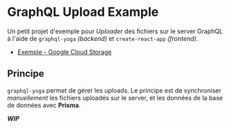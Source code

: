 # GraphQL Upload Example

Un petit projet d'exemple pour *Uploader* des fichiers sur le server GraphQL à l'aide de `graphql-yoga` *(backend)* et `create-react-app` *(frontend)*.

- [Exemple - Google Cloud Storage](https://github.com/SebastienBelmon/graphql-upload/tree/google-cloud-storage)

## Principe

`graphql-yoga` permet de gérer les uploads. Le principe est de synchroniser *manuellement* les fichiers uploadés sur le server, et les données de la base de données avec **Prisma**.

__*WIP*__
